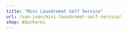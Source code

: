 ```yaml
---
title: "Mini Laundromat Self Service"
url: /san-juan/mini-laundromat-self-service/
shop: Wäscherei
---
```

